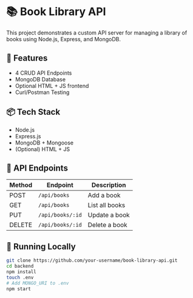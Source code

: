 # 📚 Book Library API

This project demonstrates a custom API server for managing a library of books using Node.js, Express, and MongoDB.

## 🚀 Features
- 4 CRUD API Endpoints
- MongoDB Database
- Optional HTML + JS frontend
- Curl/Postman Testing

## 📦 Tech Stack
- Node.js
- Express.js
- MongoDB + Mongoose
- (Optional) HTML + JS

## 📡 API Endpoints

| Method | Endpoint            | Description       |
|--------|---------------------|-------------------|
| POST   | `/api/books`        | Add a book        |
| GET    | `/api/books`        | List all books    |
| PUT    | `/api/books/:id`    | Update a book     |
| DELETE | `/api/books/:id`    | Delete a book     |

## 🔧 Running Locally

```bash
git clone https://github.com/your-username/book-library-api.git
cd backend
npm install
touch .env
# Add MONGO_URI to .env
npm start
